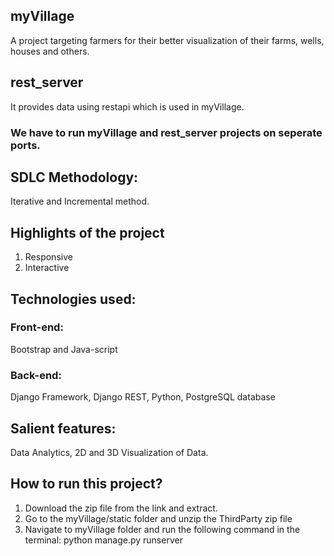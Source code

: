 ## myVillage
A project targeting farmers for their better visualization of their farms, wells, houses and others.

## rest_server
It provides data using restapi which is used in myVillage.

### We have to run myVillage and rest_server projects on seperate ports.

## SDLC Methodology:
Iterative and Incremental method.

## Highlights of the project
1. Responsive
2. Interactive

## Technologies used:
### Front-end: 
Bootstrap and Java-script
### Back-end: 
Django Framework, Django REST, Python, PostgreSQL database

## Salient features:
Data Analytics, 2D and 3D Visualization of Data.

## How to run this project?
1. Download the zip file from the link and extract.
2. Go to the myVillage/static folder and unzip the ThirdParty zip file
3. Navigate to myVillage folder and run the following command in the terminal: python manage.py runserver

